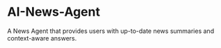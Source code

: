 # AI-News-Agent
A News Agent that provides users with up-to-date news summaries and context-aware answers.
